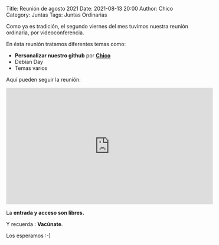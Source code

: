 Title: Reunión de agosto 2021
Date: 2021-08-13 20:00
Author: Chico
Category: Juntas
Tags: Juntas Ordinarias

Como ya es tradición, el segundo viernes del mes tuvimos nuestra reunión ordinaria, por videoconferencia.

En ésta reunión tratamos diferentes temas como:

- __Personalizar nuestro github__ por __[Chico](https://twitter.com/Osvaldo_Salazar)__
- Debian Day
- Temas varios

Aquí pueden seguir la reunión:

<iframe width="560" height="315" src="https://www.youtube.com/embed/7eXpafD2zfg" title="YouTube video player" frameborder="0" allow="accelerometer; autoplay; clipboard-write; encrypted-media; gyroscope; picture-in-picture" allowfullscreen></iframe>

La __entrada y acceso son libres.__

Y recuerda :  __Vacúnate__.

Los esperamos :-)
